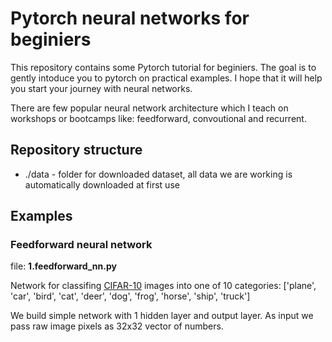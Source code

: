 # Pytorch neural networks for  beginiers


This repository contains some Pytorch tutorial for beginiers. The goal is to gently intoduce you to pytorch on practical examples. I hope that it will help you start your journey with neural networks.

There are few popular neural network architecture which I teach on workshops or bootcamps like: feedforward, convoutional and recurrent.

## Repository structure

* ./data - folder for downloaded dataset, all data we are working is automatically downloaded at first use


## Examples



### Feedforward neural network

file: **1.feedforward_nn.py**

Network for classifing [CIFAR-10](??) images into one of 10 categories: ['plane', 'car', 'bird', 'cat', 'deer', 'dog', 'frog', 'horse', 'ship', 'truck']

We build simple network with 1 hidden layer and output layer. As input we pass raw image pixels as 32x32 vector of numbers.   


#